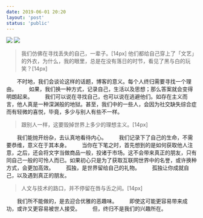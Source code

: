 ```yaml
---
date: 2019-06-01 20:20
layout: 'post'
status: 'public'
---
```

![](https://cdn.pixabay.com/photo/2015/04/20/13/35/person-731423_1280.jpg)
![](https://cdn.pixabay.com/photo/2020/09/27/17/58/panorama-5607383_1280.jpg)

> 我们仿佛在寻找丢失的自己，一辈子。[14px]
> 他们都给自己穿上了「文艺」的外衣，为什么，我的眼里，总是在没有落日的时节，看见了黑与白的玩笑？[14px]

&emsp;&emsp;不时地，我们会谈论这样的话题，博客的意义。每个人终归需要寻找一个理由。
&emsp;&emsp;如果，我们换一种方式，记录自己，生活以及思想；那么答案就会变得明朗起来。
&emsp;&emsp;我们可以说在寻找自己，也可以说在逃避他们。如存在主义而言，他人真是一种深渊般的地狱。甚至，我们中的一些人，会因为社交缺失综合症而有轻微的喜悦，毕竟，多少与别人有些不一样。

> 跟别人一样，这要毁掉世界上多少的理想主义。[14px]

&emsp;&emsp;我们能抛开纷杂，去认真地看待内心。
&emsp;&emsp;我们记录下了自己的生命，不需要恭维，意义在于其本身。
&emsp;&emsp;当你在下笔之时，首先想到的是如何获取他人注意，之后，还会将文字当做商品一般，投诸于市场。这不会带来真正的朋友，只有同自己一般的可怜人而已。如果初心只是为了获取互联网世界中的名誉，或许换种方式，会更加高效。
&emsp;&emsp;孤独，是世界留给自己的礼物。
&emsp;&emsp;孤独让你成就自己，以及遇到真正的朋友。

> 人文与技术的路口，并不停留在唇与舌之间。[14px]

&emsp;&emsp;我们所不能做的，是去迎合优雅的恶趣味。
&emsp;&emsp;即使这可能更容易带来成功，或许又更容易被世人接受。
&emsp;&emsp;但，终归不是我们的兴趣所在。